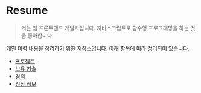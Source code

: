 # Resume

> 저는 웹 프론트엔드 개발자입니다. 자바스크립트로 함수형 프로그래밍을 하는 것을 좋아합니다.

개인 이력 내용을 정리하기 위한 저장소입니다. 아래 항목에 따라 정리되어 있습니다.

- [프로젝트](https://github.com/daengdaengLee/daengdaenglee.github.io/tree/master/projects)
- [보유 기술](https://github.com/daengdaengLee/daengdaenglee.github.io/tree/master/skills)
- [경력](https://github.com/daengdaengLee/daengdaenglee.github.io/tree/master/companies)
- [신상 정보](https://github.com/daengdaengLee/daengdaenglee.github.io/tree/master/bios)
